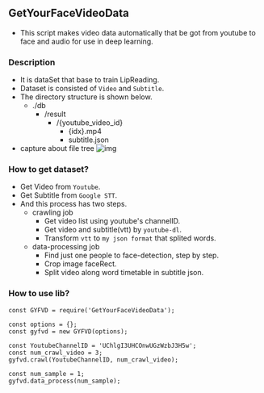 ## GetYourFaceVideoData
- This script makes video data automatically that be got from youtube to face and audio for use in deep learning.

### Description
- It is dataSet that base to train LipReading.
- Dataset is consisted of `Video` and `Subtitle`.
- The directory structure is shown below.
    - ./db
        - /result
            - /{youtube_video_id}
                - {idx}.mp4
                - subtitle.json
- capture about file tree ![img](https://github.com/keicoon/GetYourFaceVideoData/tree/master/capture/result.png)
### How to get dataset?
- Get Video from `Youtube`.
- Get Subtitle from `Google STT`.
- And this process has two steps.
    - crawling job
        - Get video list using youtube's channelID.
        - Get video and subtitle(vtt) by `youtube-dl`.
        - Transform `vtt` to `my json format` that splited words.
    - data-processing job
        - Find just one people to face-detection, step by step.
        - Crop image faceRect.
        - Split video along word timetable in subtitle json.

### How to use lib?
```
const GYFVD = require('GetYourFaceVideoData');

const options = {};
const gyfvd = new GYFVD(options);

const YoutubeChannelID = 'UChlgI3UHCOnwUGzWzbJ3H5w';
const num_crawl_video = 3;
gyfvd.crawl(YoutubeChannelID, num_crawl_video);

const num_sample = 1;
gyfvd.data_process(num_sample);
```